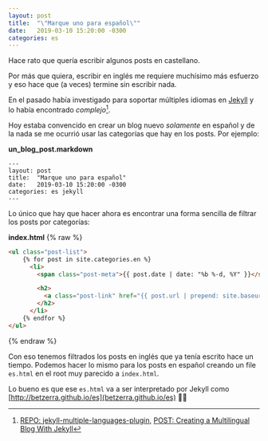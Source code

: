 ```yaml
---
layout: post
title:  "\"Marque uno para español\""
date:   2019-03-10 15:20:00 -0300
categories: es
---
```


Hace rato que quería escribir algunos posts en castellano.

Por más que quiera, escribir en inglés me requiere muchísimo más esfuerzo y eso hace que (a veces) termine sin escribir nada.

En el pasado había investigado para soportar múltiples idiomas en [Jekyll](https://github.com/jekyll/jekyll) y lo había encontrado _complejo_[^1].

Hoy estaba convencido en crear un blog nuevo _solamente_ en español y de la nada se me ocurrió usar las categorías que hay en los posts. Por ejemplo:


__un_blog_post.markdown__
```
---
layout: post
title:  "Marque uno para español"
date:   2019-03-10 15:20:00 -0300
categories: es jekyll
---
```

Lo único que hay que hacer ahora es encontrar una forma sencilla de filtrar los posts por categorías:

__index.html__
{% raw %}
```html
<ul class="post-list">
    {% for post in site.categories.en %}
      <li>
        <span class="post-meta">{{ post.date | date: "%b %-d, %Y" }}</span>

        <h2>
          <a class="post-link" href="{{ post.url | prepend: site.baseurl }}">{{ post.title }}</a>
        </h2>
      </li>
    {% endfor %}
</ul>
```
{% endraw %}

Con eso tenemos filtrados los posts en inglés que ya tenía escrito hace un tiempo.
Podemos hacer lo mismo para los posts en español creando un file `es.html` en el root muy parecido a `index.html`.

Lo bueno es que ese `es.html` va a ser interpretado por Jekyll como [http://betzerra.github.io/es](betzerra.github.io/es) 👌🏽

[^1]: [REPO: jekyll-multiple-languages-plugin](https://github.com/Anthony-Gaudino/jekyll-multiple-languages-plugin), [POST: Creating a Multilingual Blog With Jekyll](https://forestry.io/blog/creating-a-multilingual-blog-with-jekyll/)
